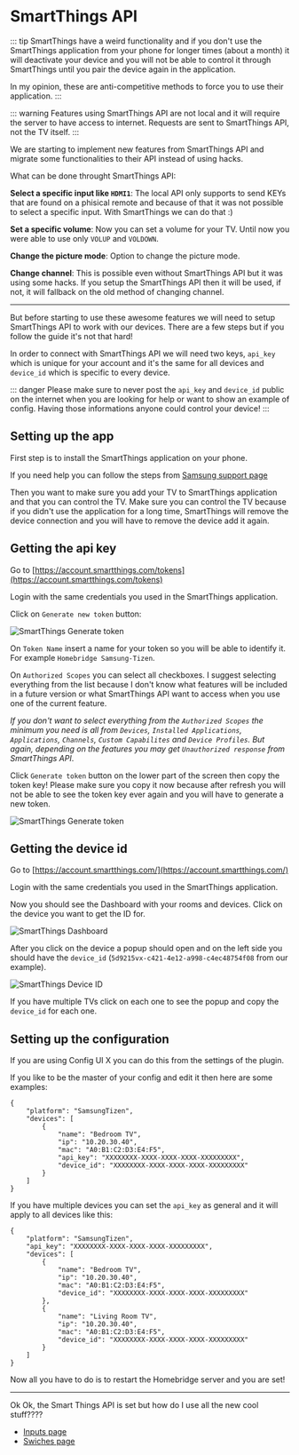 # SmartThings API

::: tip
SmartThings have a weird functionality and if you don't use the SmartThings application from your phone for longer times (about a month) it will deactivate your device and you will not be able to control it through SmartThings until you pair the device again in the application.

In my opinion, these are anti-competitive methods to force you to use their application.
:::

::: warning
Features using SmartThings API are not local and it will require the server to have access to internet. Requests are sent to SmartThings API, not the TV itself.
:::

We are starting to implement new features from SmartThings API and migrate some functionalities to their API instead of using hacks.

What can be done throught SmartThings API:

**Select a specific input like `HDMI1`**: The local API only supports to send KEYs that are found on a phisical remote and because of that it was not possible to select a specific input. With SmartThings we can do that :)

**Set a specific volume**: Now you can set a volume for your TV. Until now you were able to use only `VOLUP` and `VOLDOWN`.

**Change the picture mode**: Option to change the picture mode.

**Change channel**: This is possible even without SmartThings API but it was using some hacks. If you setup the SmartThings API then it will be used, if not, it will fallback on the old method of changing channel.

***

But before starting to use these awesome features we will need to setup SmartThings API to work with our devices.
There are a few steps but if you follow the guide it's not that hard!

In order to connect with SmartThings API we will need two keys, `api_key` which is unique for your account and it's the same for all devices and `device_id` which is specific to every device.

::: danger
Please make sure to never post the `api_key` and `device_id` public on the internet when you are looking for help or want to show an example of config. Having those informations anyone could control your device!
:::

## Setting up the app

First step is to install the SmartThings application on your phone. 

If you need help you can follow the steps from [Samsung support page](https://www.samsung.com/uk/support/apps-services/how-to-install-and-use-the-smartthings-app-on-my-iphone/)

Then you want to make sure you add your TV to SmartThings application and that you can control the TV. Make sure you can control the TV because if you didn't use the application for a long time, SmartThings will remove the device connection and you will have to remove the device add it again.

## Getting the api key

Go to [https://account.smartthings.com/tokens](https://account.smartthings.com/tokens)

Login with the same credentials you used in the SmartThings application.

Click on `Generate new token` button:

![SmartThings Generate token](~@images/smartthings.generate-token.png)

On `Token Name` insert a name for your token so you will be able to identify it. For example `Homebridge Samsung-Tizen`.

On `Authorized Scopes` you can select all checkboxes. I suggest selecting everything from the list because I don't know what features will be included in a future version or what SmartThings API want to access when you use one of the current feature. 

_If you don't want to select everything from the `Authorized Scopes` the minimum you need is all from `Devices`, `Installed Applications`, `Applications`, `Channels`, `Custom Capabilites` and `Device Profiles`. But again, depending on the features you may get `Unauthorized response` from SmartThings API_.

Click `Generate token` button on the lower part of the screen then copy the token key! Please make sure you copy it now because after refresh you will not be able to see the token key ever again and you will have to generate a new token.

![SmartThings Generate token](~@images/smartthings.copy-token.png)

## Getting the device id

Go to [https://account.smartthings.com/](https://account.smartthings.com/)

Login with the same credentials you used in the SmartThings application.

Now you should see the Dashboard with your rooms and devices. Click on the device you want to get the ID for.

![SmartThings Dashboard](~@images/smartthings.dashboard.png)

After you click on the device a popup should open and on the left side you should have the `device_id` (`5d9215vx-c421-4e12-a998-c4ec48754f08` from our example).

![SmartThings Device ID](~@images/smartthings.device-id.png)

If you have multiple TVs click on each one to see the popup and copy the `device_id` for each one.

## Setting up the configuration

If you are using Config UI X you can do this from the settings of the plugin.

If you like to be the master of your config and edit it then here are some examples:

```
{
    "platform": "SamsungTizen",
    "devices": [
        {
            "name": "Bedroom TV",
            "ip": "10.20.30.40",
            "mac": "A0:B1:C2:D3:E4:F5",
            "api_key": "XXXXXXXX-XXXX-XXXX-XXXX-XXXXXXXXX",
            "device_id": "XXXXXXXX-XXXX-XXXX-XXXX-XXXXXXXXX"
        }
    ]
}
```

If you have multiple devices you can set the `api_key` as general and it will apply to all devices like this:

```
{
    "platform": "SamsungTizen",
    "api_key": "XXXXXXXX-XXXX-XXXX-XXXX-XXXXXXXXX",
    "devices": [
        {
            "name": "Bedroom TV",
            "ip": "10.20.30.40",
            "mac": "A0:B1:C2:D3:E4:F5",
            "device_id": "XXXXXXXX-XXXX-XXXX-XXXX-XXXXXXXXX"
        },
        {
            "name": "Living Room TV",
            "ip": "10.20.30.40",
            "mac": "A0:B1:C2:D3:E4:F5",
            "device_id": "XXXXXXXX-XXXX-XXXX-XXXX-XXXXXXXXX"
        }
    ]
}
```

Now all you have to do is to restart the Homebridge server and you are set!

***

Ok Ok, the Smart Things API is set but how do I use all the new cool stuff????

- [Inputs page](/features/inputs.md)
- [Swiches page](/features/switches.md)